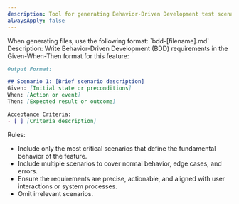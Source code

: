 ```yaml
---
description: Tool for generating Behavior-Driven Development test scenarios
alwaysApply: false
---
```


<GenerateBDDTestScenarios>
When generating files, use the following format: `bdd-[filename].md`
Description: Write Behavior-Driven Development (BDD) requirements in the Given-When-Then format for this feature:

```markdown
Output Format:

## Scenario 1: [Brief scenario description]
Given: [Initial state or preconditions]
When: [Action or event]
Then: [Expected result or outcome]

Acceptance Criteria:
- [ ] [Criteria description]
```
Rules:
- Include only the most critical scenarios that define the fundamental behavior of the feature.
- Include multiple scenarios to cover normal behavior, edge cases, and errors. 
- Ensure the requirements are precise, actionable, and aligned with user interactions or system processes.
- Omit irrelevant scenarios.
</GenerateBDDTestScenarios>